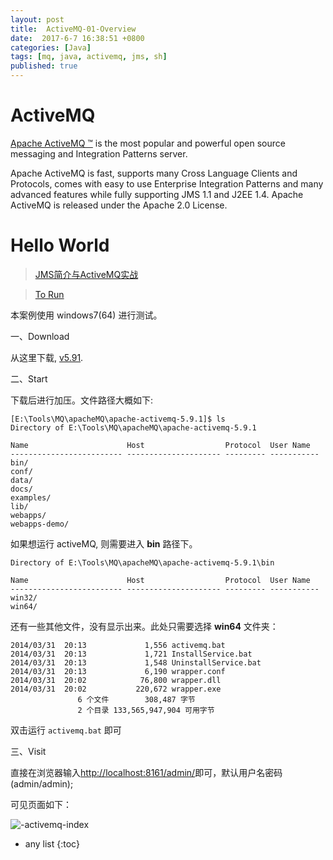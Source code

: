 ```yaml
---
layout: post
title:  ActiveMQ-01-Overview
date:  2017-6-7 16:38:51 +0800
categories: [Java]
tags: [mq, java, activemq, jms, sh]
published: true
---
```


# ActiveMQ

[Apache ActiveMQ ™](http://activemq.apache.org/index.html) is the most popular and powerful open source messaging and 
Integration Patterns server.

Apache ActiveMQ is fast, supports many Cross Language Clients and Protocols, comes with easy to use Enterprise Integration 
Patterns and many advanced features while fully supporting JMS 1.1 and J2EE 1.4. Apache ActiveMQ is released under 
the Apache 2.0 License.


# Hello World

> [JMS简介与ActiveMQ实战](http://boy00fly.iteye.com/blog/1103586)

> [To Run](http://blog.csdn.net/clj198606061111/article/details/38145597)

本案例使用 windows7(64) 进行测试。

一、Download

从这里下载, [v5.91](http://activemq.apache.org/activemq-591-release.html).

二、Start

下载后进行加压。文件路径大概如下:

```
[E:\Tools\MQ\apacheMQ\apache-activemq-5.9.1]$ ls
Directory of E:\Tools\MQ\apacheMQ\apache-activemq-5.9.1

Name                      Host                  Protocol  User Name  
------------------------- --------------------- --------- -----------
bin/
conf/
data/
docs/
examples/
lib/
webapps/
webapps-demo/
```

如果想运行 activeMQ, 则需要进入 **bin** 路径下。

```
Directory of E:\Tools\MQ\apacheMQ\apache-activemq-5.9.1\bin

Name                      Host                  Protocol  User Name  
------------------------- --------------------- --------- -----------
win32/
win64/
```

还有一些其他文件，没有显示出来。此处只需要选择 **win64** 文件夹：

```
2014/03/31  20:13             1,556 activemq.bat
2014/03/31  20:13             1,721 InstallService.bat
2014/03/31  20:13             1,548 UninstallService.bat
2014/03/31  20:13             6,190 wrapper.conf
2014/03/31  20:02            76,800 wrapper.dll
2014/03/31  20:02           220,672 wrapper.exe
               6 个文件        308,487 字节
               2 个目录 133,565,947,904 可用字节
```

双击运行 `activemq.bat` 即可

三、Visit

直接在浏览器输入[http://localhost:8161/admin/](http://localhost:8161/admin/)即可，默认用户名密码(admin/admin);

可见页面如下：

![-activemq-index](https://raw.githubusercontent.com/houbb/resource/master/img/mq/activemq/2017-07-04-activemq-index.png)


 * any list
{:toc}